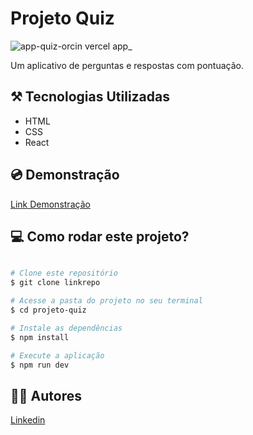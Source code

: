 # Projeto Quiz

![app-quiz-orcin vercel app_](https://user-images.githubusercontent.com/111311581/218599189-732219d9-4428-417d-8107-0e2f656c0b27.png)

Um aplicativo de perguntas e respostas com pontuação.
 
## ⚒️ Tecnologias Utilizadas
- HTML
- CSS
- React

## 💿 Demonstração
[Link Demonstração](https://app-quiz-orcin.vercel.app/)

## 💻 Como rodar este projeto?

```bash

# Clone este repositório
$ git clone linkrepo

# Acesse a pasta do projeto no seu terminal
$ cd projeto-quiz

# Instale as dependências
$ npm install

# Execute a aplicação
$ npm run dev
```

## 👩‍💻 Autores

[Linkedin](https://www.linkedin.com/in/giovana-ferreira-tiburtino-475486216/)
